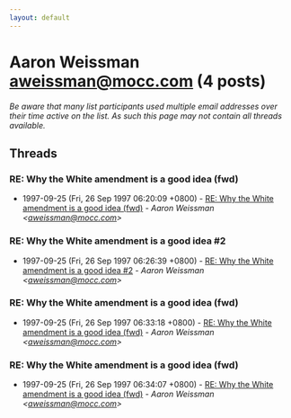 ```yaml
---
layout: default
---
```


# Aaron Weissman <aweissman@mocc.com> (4 posts)

_Be aware that many list participants used multiple email addresses over their time active on the list. As such this page may not contain all threads available._

## Threads

### RE: Why the White amendment is a good idea (fwd)
+ 1997-09-25 (Fri, 26 Sep 1997 06:20:09 +0800) - [RE: Why the White amendment is a good idea (fwd)](/archive/1997/09/1b04f0814f3f6da9a77e58a07cfa61f4f93061ff9fc118636a0e5455597fda2c) - _Aaron Weissman \<aweissman@mocc.com\>_

### RE: Why the White amendment is a good idea #2
+ 1997-09-25 (Fri, 26 Sep 1997 06:26:39 +0800) - [RE: Why the White amendment is a good idea #2](/archive/1997/09/a35f8edaf207b8720a6648e590e9267dd48d151e47ed8b5513a0293d51bf1b65) - _Aaron Weissman \<aweissman@mocc.com\>_

### RE: Why the White amendment is a good idea (fwd)
+ 1997-09-25 (Fri, 26 Sep 1997 06:33:18 +0800) - [RE: Why the White amendment is a good idea (fwd)](/archive/1997/09/3dc8a5b02294ee8be3cc38e7e57e937be0ac46bcb874bbe1ba7b42a1500006dc) - _Aaron Weissman \<aweissman@mocc.com\>_

### RE: Why the White amendment is a good idea (fwd)
+ 1997-09-25 (Fri, 26 Sep 1997 06:34:07 +0800) - [RE: Why the White amendment is a good idea (fwd)](/archive/1997/09/2c61f3715d913ca05514988d3a274de09fcced00a1997d4b0e8f90fd1650b37a) - _Aaron Weissman \<aweissman@mocc.com\>_

